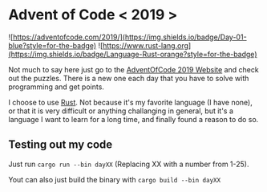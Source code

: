 # Advent of Code < 2019 >

![https://adventofcode.com/2019/](https://img.shields.io/badge/Day-01-blue?style=for-the-badge)       ![https://www.rust-lang.org](https://img.shields.io/badge/Language-Rust-orange?style=for-the-badge)

Not much to say here just go to the [AdventOfCode 2019 Website](https://adventofcode.com/2019/) and check out the puzzles. There is a new one each day that you have to solve with programming and get points.

I choose to use [Rust](https://www.rust-lang.org). Not because it's my favorite language (I have none), or that it is very difficult or anything challanging in general, but it's a language I want to learn for a long time, and finally found a reason to do so.


## Testing out my code
Just run ``cargo run --bin dayXX`` (Replacing XX with a number from 1-25).

Yout can also just build the binary with ``cargo build --bin dayXX``